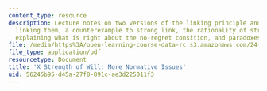 ```yaml
---
content_type: resource
description: Lecture notes on two versions of the linking principle and a principle
  linking them, a counterexample to strong link, the rationality of strong resolution,
  explaining what is right about the no-regret consition, and paradoxes.
file: /media/https%3A/open-learning-course-data-rc.s3.amazonaws.com/24-120-moral-psychology-spring-2009/56245b95d45a27f8891cae3d225011f3_MIT24_120s09_lec10.pdf
file_type: application/pdf
resourcetype: Document
title: 'X Strength of Will: More Normative Issues'
uid: 56245b95-d45a-27f8-891c-ae3d225011f3
---
```

